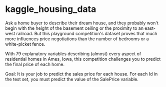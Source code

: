 # kaggle_housing_data

Ask a home buyer to describe their dream house, and they probably won't begin with the height of the basement ceiling or the proximity to an east-west railroad. But this playground competition's dataset proves that much more influences price negotiations than the number of bedrooms or a white-picket fence.

With 79 explanatory variables describing (almost) every aspect of residential homes in Ames, Iowa, this competition challenges you to predict the final price of each home.

Goal: 
It is your job to predict the sales price for each house. For each Id in the test set, you must predict the value of the SalePrice variable. 
